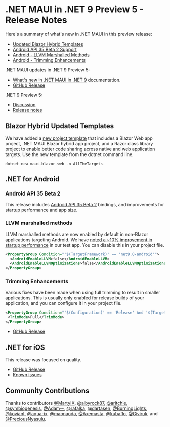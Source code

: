 # .NET MAUI in .NET 9 Preview 5 - Release Notes

Here's a summary of what's new in .NET MAUI in this preview release:

- [Updated Blazor Hybrid Templates](#blazor-hybrid-updated-templates)
- [Android API 35 Beta 2 Support](#android-api-35-beta-2)
- [Android - LLVM Marshalled Methods](#llvm-marshalled-methods)
- [Android - Trimming Enhancements](#trimming-enhancements)

.NET MAUI updates in .NET 9 Preview 5:

- [What's new in .NET MAUI in .NET 9](https://learn.microsoft.com/dotnet/maui/whats-new/dotnet-9) documentation.
- [GitHub Release](https://aka.ms/maui9p5)

.NET 9 Preview 5:

- [Discussion](https://aka.ms/dotnet/9/preview5)
- [Release notes](./README.md)

## Blazor Hybrid Updated Templates

We have added a [new project template](https://github.com/dotnet/maui/pull/22234) that includes a Blazor Web app project, .NET MAUI Blazor hybrid app project, and a Razor class library project to enable better code sharing across native and web application targets. Use the new template from the dotnet command line.

```console
dotnet new maui-blazor-web -n AllTheTargets
```

## .NET for Android

### Android API 35 Beta 2

This release includes [Android API 35 Beta 2](https://developer.android.com/about/versions/15) bindings, and improvements for startup performance and app size.

### LLVM marshalled methods

LLVM marshalled methods are now enabled by default in non-Blazor applications targeting Android. We have [noted a ~10% improvement in startup performance](https://github.com/dotnet/android/pull/8925) in our test app. You can disable this in your project file.

```xml
<PropertyGroup Condition="'$(TargetFramework)' == 'net9.0-android'">
  <AndroidEnableLLVM>false</AndroidEnableLLVM>
  <AndroidEnableLLVMOptimizations>false</AndroidEnableLLVMOptimizations>
</PropertyGroup>
```

### Trimming Enhancements

Various fixes have been made when using full trimming to result in smaller applications. This is usually only enabled for release builds of your application, and you can configure it in your project file.

```xml
<PropertyGroup Condition="'$(Configuration)' == 'Release' And '$(TargetFramework)' == 'net9.0-android'">
 <TrimMode>Full</TrimMode>
</PropertyGroup>
```

- [GitHub Release](https://github.com/dotnet/android/releases/)

## .NET for iOS

This release was focused on quality.

- [GitHub Release](https://github.com/xamarin/xamarin-macios/releases/)
- [Known issues](https://github.com/xamarin/xamarin-macios/wiki/Known-issues-in-.NET9)

## Community Contributions

Thanks to contributors [@MartyIX](https://github.com/MartyIX), [@albyrock87](https://github.com/albyrock87), [@aritchie](https://github.com/aritchie), [@symbiogenesis](https://github.com/symbiogenesis), [@Adam--](https://github.com/Adam--), [@rafalka](https://github.com/rafalka), [@dartasen](https://github.com/dartasen), [@BurningLights](https://github.com/BurningLights), [@koviant](https://github.com/koviant), [@aqua-ix](https://github.com/aqua-ix), [@maonaoda](https://github.com/maonaoda), [@Axemasta](https://github.com/Axemasta), [@kubaflo](https://github.com/kubaflo), [@Giviruk](https://github.com/Giviruk), and [@PreciousNyasulu](https://github.com/PreciousNyasulu).
